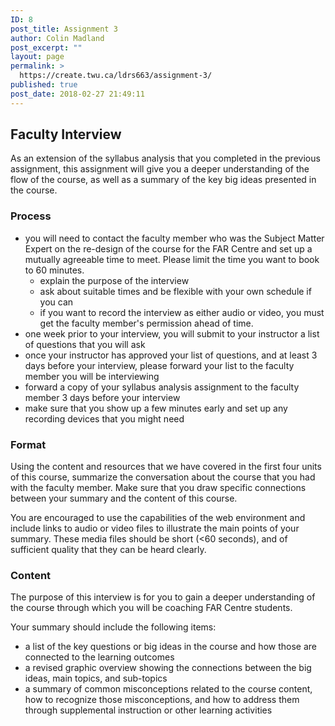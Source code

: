 ```yaml
---
ID: 8
post_title: Assignment 3
author: Colin Madland
post_excerpt: ""
layout: page
permalink: >
  https://create.twu.ca/ldrs663/assignment-3/
published: true
post_date: 2018-02-27 21:49:11
---
```

## Faculty Interview

As an extension of the syllabus analysis that you completed in the previous assignment, this assignment will give you a deeper understanding of the flow of the course, as well as a summary of the key big ideas presented in the course.

### Process

- you will need to contact the faculty member who was the Subject Matter Expert on the re-design of the course for the FAR Centre and set up a mutually agreeable time to meet. Please limit the time you want to book to 60 minutes.
  - explain the purpose of the interview
  - ask about suitable times and be flexible with your own schedule if you can
  - if you want to record the interview as either audio or video, you must get the faculty member's permission ahead of time.
- one week prior to your interview, you will submit to your instructor a list of questions that you will ask
- once your instructor has approved your list of questions, and at least 3 days before your interview, please forward your list to the faculty member you will be interviewing
- forward a copy of your syllabus analysis assignment to the faculty member 3 days before your interview
- make sure that you show up a few minutes early and set up any recording devices that you might need

### Format

Using the content and resources that we have covered in the first four units of this course, summarize the conversation about the course that you had with the faculty member. Make sure that you draw specific connections between your summary and the content of this course.

You are encouraged to use the capabilities of the web environment and include links to audio or video files to illustrate the main points of your summary. These media files should be short (<60 seconds), and of sufficient quality that they can be heard clearly.

### Content

The purpose of this interview is for you to gain a deeper understanding of the course through which you will be coaching FAR Centre students.

Your summary should include the following items:
- a list of the key questions or big ideas in the course and how those are connected to the learning outcomes
- a revised graphic overview showing the connections between the big ideas, main topics, and sub-topics
- a summary of common misconceptions related to the course content, how to recognize those misconceptions, and how to address them through supplemental instruction or other learning activities